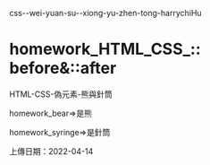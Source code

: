 css--wei-yuan-su--xiong-yu-zhen-tong-harrychiHu
# homework_HTML_CSS_:: before&::after  

HTML-CSS-偽元素-熊與針筒  

homework_bear=>是熊  

homework_syringe=>是針筒

上傳日期：2022-04-14


